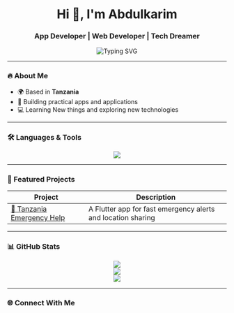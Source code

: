 <h1 align="center">Hi 👋, I'm Abdulkarim</h1>
<h3 align="center">App Developer | Web Developer  | Tech Dreamer</h3>

<p align="center">
  <img src="https://readme-typing-svg.demolab.com?font=Fira+Code&size=24&pause=1000&center=true&vCenter=true&width=435&lines=Building+mobile+apps+with+Flutter...;Loving+Clean+Code+%F0%9F%92%BB" alt="Typing SVG" />
</p>

---

### 🔥 About Me

- 🌍 Based in **Tanzania**
- 📱 Building practical apps and applications 
- 💻 Learning New things and exploring new technologies
  

---

### 🛠️ Languages & Tools

<p align="center">
  <img src="https://skillicons.dev/icons?i=flutter,dart,sqlite,androidstudio,vscode,github" />
</p>

---

### 🚀 Featured Projects

| Project | Description |
|--------|-------------|
| [🚨 Tanzania Emergency Help](https://github.com/Abdulkarim999/TanzaniaEmergencyHelp) | A Flutter app for fast emergency alerts and location sharing |


---

### 📊 GitHub Stats

<p align="center">
  <img src="https://github-readme-stats.vercel.app/api?username=AbdulKarim999&show_icons=true&theme=tokyonight" />
  <br/>
  <img src="https://github-readme-streak-stats.herokuapp.com?user=AbdulKarim999&theme=tokyonight" />
  <br/>
  <img src="https://github-readme-stats.vercel.app/api/top-langs/?username=AbdulKarim999&layout=compact&theme=tokyonight" />
</p>

---

### 🌐 Connect With Me


